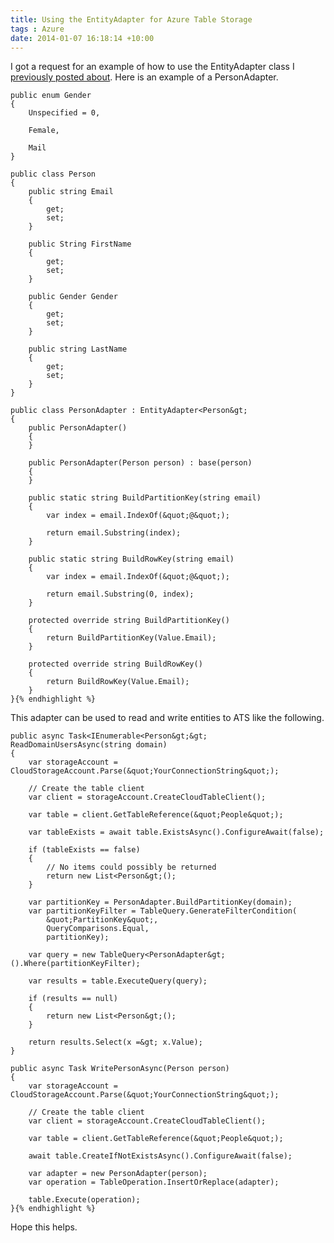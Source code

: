 ```yaml
---
title: Using the EntityAdapter for Azure Table Storage
tags : Azure
date: 2014-01-07 16:18:14 +10:00
---
```


I got a request for an example of how to use the EntityAdapter class I [previously posted about][0]. Here is an example of a PersonAdapter.

    public enum Gender
    {
        Unspecified = 0,
    
        Female,
    
        Mail
    }
    
    public class Person
    {
        public string Email
        {
            get;
            set;
        }
    
        public String FirstName
        {
            get;
            set;
        }
    
        public Gender Gender
        {
            get;
            set;
        }
    
        public string LastName
        {
            get;
            set;
        }
    }
    
    public class PersonAdapter : EntityAdapter<Person&gt;
    {
        public PersonAdapter()
        {
        }
    
        public PersonAdapter(Person person) : base(person)
        {
        }
    
        public static string BuildPartitionKey(string email)
        {
            var index = email.IndexOf(&quot;@&quot;);
    
            return email.Substring(index);
        }
    
        public static string BuildRowKey(string email)
        {
            var index = email.IndexOf(&quot;@&quot;);
    
            return email.Substring(0, index);
        }
    
        protected override string BuildPartitionKey()
        {
            return BuildPartitionKey(Value.Email);
        }
    
        protected override string BuildRowKey()
        {
            return BuildRowKey(Value.Email);
        }
    }{% endhighlight %}

This adapter can be used to read and write entities to ATS like the following.

    public async Task<IEnumerable<Person&gt;&gt; ReadDomainUsersAsync(string domain)
    {
        var storageAccount = CloudStorageAccount.Parse(&quot;YourConnectionString&quot;);
    
        // Create the table client
        var client = storageAccount.CreateCloudTableClient();
    
        var table = client.GetTableReference(&quot;People&quot;);
    
        var tableExists = await table.ExistsAsync().ConfigureAwait(false);
    
        if (tableExists == false)
        {
            // No items could possibly be returned
            return new List<Person&gt;();
        }
    
        var partitionKey = PersonAdapter.BuildPartitionKey(domain);
        var partitionKeyFilter = TableQuery.GenerateFilterCondition(
            &quot;PartitionKey&quot;,
            QueryComparisons.Equal,
            partitionKey);
    
        var query = new TableQuery<PersonAdapter&gt;().Where(partitionKeyFilter);
    
        var results = table.ExecuteQuery(query);
    
        if (results == null)
        {
            return new List<Person&gt;();
        }
    
        return results.Select(x =&gt; x.Value);
    }
    
    public async Task WritePersonAsync(Person person)
    {
        var storageAccount = CloudStorageAccount.Parse(&quot;YourConnectionString&quot;);
    
        // Create the table client
        var client = storageAccount.CreateCloudTableClient();
    
        var table = client.GetTableReference(&quot;People&quot;);
    
        await table.CreateIfNotExistsAsync().ConfigureAwait(false);
    
        var adapter = new PersonAdapter(person);
        var operation = TableOperation.InsertOrReplace(adapter);
    
        table.Execute(operation);
    }{% endhighlight %}

Hope this helps.

[0]: /post/2014/01/07/Azure-EntityAdapter-with-unsupported-table-types.aspx
